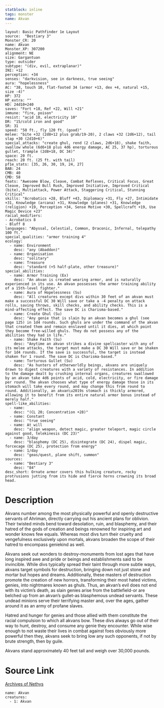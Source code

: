 ```yaml
---
statblock: inline
tags: monster
name: Akvan
---
```

```statblock
layout: Basic Pathfinder 1e Layout
source:  "Bestiary 3"
Monster_CR: 20
name: Akvan
Monster_XP: 307200
alignment: NE
size: Gargantuan
type: outsider
subtype: "(div, evil, extraplanar)"
INI: +12
perception: +34
senses: "darkvision, see in darkness, true seeing"
aura: "hopelessness"
AC: "38, touch 10, flat-footed 34 (armor +13, dex +4, natural +15, size -4)"
HP: 372
HP_extra: ""
HD: 24d10+240
saves: "Fort +18, Ref +22, Will +21"
immune: "fire, poison"
resist: "acid 10, electricity 10"
DR: "15/cold iron and good"
SR: 31
speed: "50 ft., fly 120 ft. (good)"
melee: "bite +32 (2d8+12 plus grab/19-20), 2 claws +32 (2d6+12), tail slap +30 (2d10+6)"
special_attacks: "create ghul, rend (2 claws, 2d6+18), shake faith, swallow whole (6d6+18 plus 4d6 energy damage, AC 25, 37 hp), torturous gullet, trample (2d8+18, DC 34)"
space: 20 ft.
reach: 20 ft. (25 ft. with tail)
pf1e_stats: [35, 26, 30, 19, 24, 27]
BAB: 24
CMB: 40
CMD: 58
feats: "Awesome Blow, Cleave, Combat Reflexes, Critical Focus, Great Cleave, Improved Bull Rush, Improved Initiative, Improved Critical (bite), Multiattack, Power Attack, Staggering Critical, Stunning Critical"
skills: "Acrobatics +28, Bluff +43, Diplomacy +31, Fly +27, Intimidate +31, Knowledge (arcana) +31, Knowledge (planes) +31, Knowledge (religion) +19, Perception +34, Sense Motive +30, Spellcraft +19, Use Magic Device +23"
racial_modifiers:
- Acrobatics 8
- Bluff 8
languages: "Abyssal, Celestial, Common, Draconic, Infernal, telepathy 100 ft."
special_qualities: "armor training 4"
ecology:
  - name: Environment
    desc: "any (Abaddon)"
  - name: Organisation
    desc: "solitary"
  - name: Treasure
    desc: "standard (+5 half-plate, other treasure)"
special_abilities:
  - name: Armor Training (Ex)
    desc: "An akvan is created wearing armor, and is naturally experienced in its use. An akvan possesses the armor training ability of a 15th-level fighter."
  - name: Aura of Hopelessness (Su)
    desc: "All creatures except divs within 30 feet of an akvan must make a successful DC 30 Will save or take a -4 penalty on attack rolls, saving throws, skill checks, and ability checks. This is a mind-affecting effect. The save DC is Charisma-based."
  - name: Create Ghul (Su)
    desc: "Any genie that is slain by an akvan becomes a ghul (see page 125) in 1d4 rounds. Such ghuls are under the command of the akvan that created them and remain enslaved until it dies, at which point they become free-willed ghuls. They do not possess any of the abilities they had in life."
  - name: Shake Faith (Su)
    desc: "Anytime an akvan strikes a divine spellcaster with any of its melee attacks, the target must make a DC 30 Will save or be shaken for 1d4 rounds. If the save is successful, the target is instead shaken for 1 round. The save DC is Charisma-based."
  - name: Torturous Gullet (Su)
    desc: "As hunters of otherworldly beings, akvans are uniquely drawn to digest creatures with a variety of resistances. In addition to the damage dealt by crushing internal organs, creatures swallowed by an akvan take 4d6 points of acid, cold, electricity, or fire damage per round. The akvan chooses what type of energy damage those in its stomach will take every round, and may change this from round to round. Additionally, an akvan\u2019s stomach is thickly armored, allowing it to benefit from its entire natural armor bonus instead of merely half."
spell-like_abilities:
  - name:
    desc: "(CL 20; Concentration +28)"
  - name: Constant
    desc: "true seeing"
  - name: At will
    desc: "align weapon, detect magic, greater teleport, magic circle against good, telekinesis (DC 23)"
  - name: 3/day
    desc: "blasphemy (DC 25), disintegrate (DC 24), dispel magic, forcecage (DC 25), protection from energy"
  - name: 1/day
    desc: "geas/quest, plane shift, summon"
sources:
  - name: "Bestiary 3"
    desc: "84"
desc_short: Ornate armor covers this hulking creature, rocky protrusions jutting from its hide and fierce horns crowning its broad head.
```
# Description
Akvans number among the most physically powerful and openly destructive servants of Ahriman, directly carrying out his ancient plans for oblivion. Their twisted minds bend toward desolation, ruin, and blasphemy, and their hatred of the gods of creation and beings renowned for inspiring art and wonder knows few equals. Whereas most divs turn their cruelty and vengefulness exclusively upon mortals, akvans broaden the scope of their hatred to encompass geniekind as well.

Akvans seek out wonders to destroy-monuments from lost ages that have long inspired awe and pride or beings and establishments said to be invincible. While divs typically spread their taint through more subtle ways, akvans target symbols for destruction, bringing down not just stone and mortar but hopes and dreams. Additionally, these masters of destruction promote the creation of new horrors, transforming their most hated victims, genies, into nightmares known as ghuls. Thus, an akvan’s evil does not end with its victim’s death, as slain genies arise from the battlefield-or are belched up from an akvan’s gullet-as blasphemous undead servants. These undead minions serve their terrifying master and, over the ages, gather around it as an army of profane slaves.

Hatred and hunger for genies and those allied with them constitute the racial compulsion to which all akvans bow. These divs always go out of their way to hunt, destroy, and consume any genie they encounter. While wise enough to not waste their lives in combat against foes obviously more powerful then they, akvans seek to bring low any such opponents, if not by brute strength, then by guile.

Akvans stand approximately 40 feet tall and weigh over 30,000 pounds.
# Source Link
[Archives of Nethys](https://aonprd.com/MonsterDisplay.aspx?ItemName=Akvan)
```encounter-table
name: Akvan
creatures:
  - 1: Akvan
```
